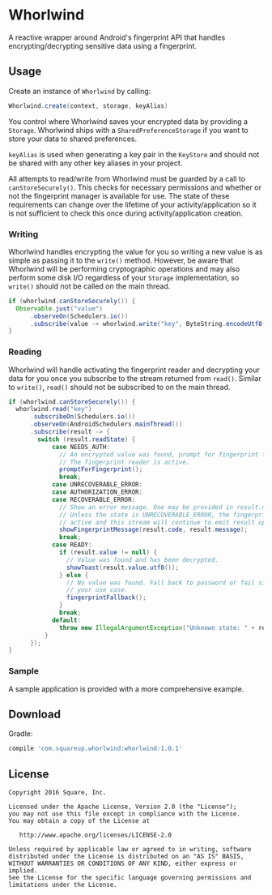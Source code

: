 Whorlwind
=========

A reactive wrapper around Android's fingerprint API that handles encrypting/decrypting sensitive
data using a fingerprint.


Usage
-----

Create an instance of `Whorlwind` by calling:

```java
Whorlwind.create(context, storage, keyAlias)
```

You control where Whorlwind saves your encrypted data by providing a `Storage`. Whorlwind ships with
a `SharedPreferenceStorage` if you want to store your data to shared preferences.

`keyAlias` is used when generating a key pair in the `KeyStore` and should not be shared with any
other key aliases in your project.

All attempts to read/write from Whorlwind must be guarded by a call to `canStoreSecurely()`. This
checks for necessary permissions and whether or not the fingerprint manager is available for use.
The state of these requirements can change over the lifetime of your activity/application so it is
not sufficient to check this once during activity/application creation.

### Writing

Whorlwind handles encrypting the value for you so writing a new value is as simple as passing it to
the `write()` method. However, be aware that Whorlwind will be performing cryptographic operations
and may also perform some disk I/O regardless of your `Storage` implementation, so `write()` should
not be called on the main thread.

```java
if (whorlwind.canStoreSecurely()) {
  Observable.just("value")
      .observeOn(Schedulers.io())
      .subscribe(value -> whorlwind.write("key", ByteString.encodeUtf8(value)));
}
```

### Reading

Whorlwind will handle activating the fingerprint reader and decrypting your data for you once you
subscribe to the stream returned from `read()`. Similar to `write()`, `read()` should not be
subscribed to on the main thread.

```java
if (whorlwind.canStoreSecurely()) {
  whorlwind.read("key")
      .subscribeOn(Schedulers.io())
      .observeOn(AndroidSchedulers.mainThread())
      .subscribe(result -> {
        switch (result.readState) {
            case NEEDS_AUTH:
              // An encrypted value was found, prompt for fingerprint to decrypt.
              // The fingerprint reader is active.
              promptForFingerprint();
              break;
            case UNRECOVERABLE_ERROR:
            case AUTHORIZATION_ERROR:
            case RECOVERABLE_ERROR:
              // Show an error message. One may be provided in result.message.
              // Unless the state is UNRECOVERABLE_ERROR, the fingerprint reader is still
              // active and this stream will continue to emit result updates.
              showFingerprintMessage(result.code, result.message);
              break;
            case READY:
              if (result.value != null) {
                // Value was found and has been decrypted.
                showToast(result.value.utf8());
              } else {
                // No value was found. Fall back to password or fail silently, depending on
                // your use case.
                fingerprintFallback();
              }
              break;
            default:
              throw new IllegalArgumentException("Unknown state: " + result.readState);
          }
      });
}
```

### Sample

A sample application is provided with a more comprehensive example.



Download
--------

Gradle:

```groovy
compile 'com.squareup.whorlwind:whorlwind:1.0.1'
```


License
--------

    Copyright 2016 Square, Inc.

    Licensed under the Apache License, Version 2.0 (the "License");
    you may not use this file except in compliance with the License.
    You may obtain a copy of the License at

       http://www.apache.org/licenses/LICENSE-2.0

    Unless required by applicable law or agreed to in writing, software
    distributed under the License is distributed on an "AS IS" BASIS,
    WITHOUT WARRANTIES OR CONDITIONS OF ANY KIND, either express or implied.
    See the License for the specific language governing permissions and
    limitations under the License.

